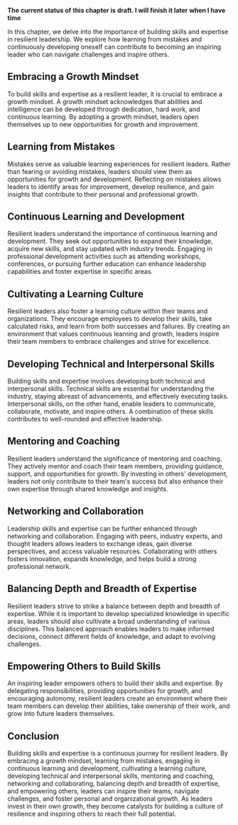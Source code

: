 **The current status of this chapter is draft. I will finish it later when I have time**

In this chapter, we delve into the importance of building skills and expertise in resilient leadership. We explore how learning from mistakes and continuously developing oneself can contribute to becoming an inspiring leader who can navigate challenges and inspire others.

Embracing a Growth Mindset
--------------------------

To build skills and expertise as a resilient leader, it is crucial to embrace a growth mindset. A growth mindset acknowledges that abilities and intelligence can be developed through dedication, hard work, and continuous learning. By adopting a growth mindset, leaders open themselves up to new opportunities for growth and improvement.

Learning from Mistakes
----------------------

Mistakes serve as valuable learning experiences for resilient leaders. Rather than fearing or avoiding mistakes, leaders should view them as opportunities for growth and development. Reflecting on mistakes allows leaders to identify areas for improvement, develop resilience, and gain insights that contribute to their personal and professional growth.

Continuous Learning and Development
-----------------------------------

Resilient leaders understand the importance of continuous learning and development. They seek out opportunities to expand their knowledge, acquire new skills, and stay updated with industry trends. Engaging in professional development activities such as attending workshops, conferences, or pursuing further education can enhance leadership capabilities and foster expertise in specific areas.

Cultivating a Learning Culture
------------------------------

Resilient leaders also foster a learning culture within their teams and organizations. They encourage employees to develop their skills, take calculated risks, and learn from both successes and failures. By creating an environment that values continuous learning and growth, leaders inspire their team members to embrace challenges and strive for excellence.

Developing Technical and Interpersonal Skills
---------------------------------------------

Building skills and expertise involves developing both technical and interpersonal skills. Technical skills are essential for understanding the industry, staying abreast of advancements, and effectively executing tasks. Interpersonal skills, on the other hand, enable leaders to communicate, collaborate, motivate, and inspire others. A combination of these skills contributes to well-rounded and effective leadership.

Mentoring and Coaching
----------------------

Resilient leaders understand the significance of mentoring and coaching. They actively mentor and coach their team members, providing guidance, support, and opportunities for growth. By investing in others' development, leaders not only contribute to their team's success but also enhance their own expertise through shared knowledge and insights.

Networking and Collaboration
----------------------------

Leadership skills and expertise can be further enhanced through networking and collaboration. Engaging with peers, industry experts, and thought leaders allows leaders to exchange ideas, gain diverse perspectives, and access valuable resources. Collaborating with others fosters innovation, expands knowledge, and helps build a strong professional network.

Balancing Depth and Breadth of Expertise
----------------------------------------

Resilient leaders strive to strike a balance between depth and breadth of expertise. While it is important to develop specialized knowledge in specific areas, leaders should also cultivate a broad understanding of various disciplines. This balanced approach enables leaders to make informed decisions, connect different fields of knowledge, and adapt to evolving challenges.

Empowering Others to Build Skills
---------------------------------

An inspiring leader empowers others to build their skills and expertise. By delegating responsibilities, providing opportunities for growth, and encouraging autonomy, resilient leaders create an environment where their team members can develop their abilities, take ownership of their work, and grow into future leaders themselves.

Conclusion
----------

Building skills and expertise is a continuous journey for resilient leaders. By embracing a growth mindset, learning from mistakes, engaging in continuous learning and development, cultivating a learning culture, developing technical and interpersonal skills, mentoring and coaching, networking and collaborating, balancing depth and breadth of expertise, and empowering others, leaders can inspire their teams, navigate challenges, and foster personal and organizational growth. As leaders invest in their own growth, they become catalysts for building a culture of resilience and inspiring others to reach their full potential.
